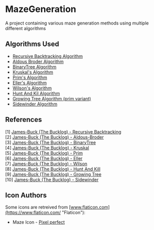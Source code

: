 # MazeGeneration

A project containing various maze generation methods using multiple different algorithms

## Algorithms Used
- [Recursive Backtracking Algorithm](https://github.com/Bvanderwolf/MazeGeneration/blob/main/Assets/Scripts/Generators/RecursiveBacktrackingGenerator.cs)
- [Aldous Broder Algorithm](https://github.com/Bvanderwolf/MazeGeneration/blob/main/Assets/Scripts/Generators/AldousBroderGenerator.cs)
- [BinaryTree Algorithm](https://github.com/Bvanderwolf/MazeGeneration/blob/main/Assets/Scripts/Generators/BinaryTreeGenerator.cs)
- [Kruskal's Algorithm](https://github.com/Bvanderwolf/MazeGeneration/blob/main/Assets/Scripts/Generators/KruskalGenerator.cs)
- [Prim's Algorithm](https://github.com/Bvanderwolf/MazeGeneration/blob/main/Assets/Scripts/Generators/PrimGenerator.cs)
- [Eller's Algorithm](https://github.com/Bvanderwolf/MazeGeneration/blob/main/Assets/Scripts/Generators/EllerGenerator.cs)
- [Wilson's Algorithm](https://github.com/Bvanderwolf/MazeGeneration/blob/main/Assets/Scripts/Generators/WilsonGenerator.cs)
- [Hunt And Kil Algorithm](https://github.com/Bvanderwolf/MazeGeneration/blob/main/Assets/Scripts/Generators/HuntAndKillGenerator.cs)
- [Growing Tree Algorithm (prim variant)](https://github.com/Bvanderwolf/MazeGeneration/blob/main/Assets/Scripts/Generators/PrimsGrowingTreeGenerator.cs)
- [Sidewinder Algorithm](https://github.com/Bvanderwolf/MazeGeneration/blob/main/Assets/Scripts/Generators/SidewinderGenerator.cs)

## References
[1] [James-Buck (The Bucklog) - Recursive Backtracking](https://weblog.jamisbuck.org/2010/12/27/maze-generation-recursive-backtracking)  
[2] [James-Buck (The Bucklog) - Aldous-Broder](https://weblog.jamisbuck.org/2011/1/17/maze-generation-aldous-broder-algorithm)  
[3] [James-Buck (The Bucklog) - BinaryTree](https://weblog.jamisbuck.org/2011/2/1/maze-generation-binary-tree-algorithm)  
[4] [James-Buck (The Bucklog) - Kruskal](http://weblog.jamisbuck.org/2011/1/3/maze-generation-kruskal-s-algorithm)  
[5] [James-Buck (The Bucklog) - Prim](http://weblog.jamisbuck.org/2011/1/10/maze-generation-prim-s-algorithm)  
[6] [James-Buck (The Bucklog) - Eller](http://weblog.jamisbuck.org/2010/12/29/maze-generation-eller-s-algorithm)  
[7] [James-Buck (The Bucklog) - Wilson](http://weblog.jamisbuck.org/2011/1/20/maze-generation-wilson-s-algorithm)  
[8] [James-Buck (The Bucklog) - Hunt And Kill](http://weblog.jamisbuck.org/2011/1/24/maze-generation-hunt-and-kill-algorithm)  
[9] [James-Buck (The Bucklog) - Growing Tree](http://weblog.jamisbuck.org/2011/1/27/maze-generation-growing-tree-algorithm)  
[10] [James-Buck (The Bucklog) - Sidewinder](http://weblog.jamisbuck.org/2011/2/3/maze-generation-sidewinder-algorithm)  

## Icon Authors
Some icons are retreived from [www.flaticon.com](https://www.flaticon.com/ "Flaticon"):  
- Maze Icon - [Pixel perfect](https://www.flaticon.com/authors/pixel-perfect "Pixel perfect") 
